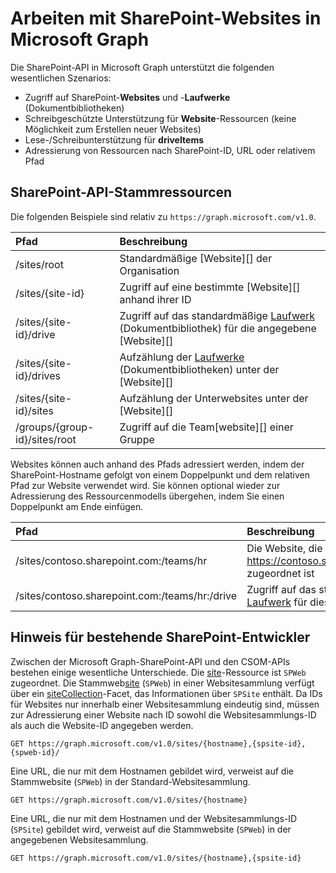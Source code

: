 # <a name="working-with-sharepoint-sites-in-microsoft-graph"></a>Arbeiten mit SharePoint-Websites in Microsoft Graph

Die SharePoint-API in Microsoft Graph unterstützt die folgenden wesentlichen Szenarios:

* Zugriff auf SharePoint-**Websites** und -**Laufwerke** (Dokumentbibliotheken)
* Schreibgeschützte Unterstützung für **Website**-Ressourcen (keine Möglichkeit zum Erstellen neuer Websites)
* Lese-/Schreibunterstützung für **driveItems**
* Adressierung von Ressourcen nach SharePoint-ID, URL oder relativem Pfad

## <a name="sharepoint-api-root-resources"></a>SharePoint-API-Stammressourcen

Die folgenden Beispiele sind relativ zu `https://graph.microsoft.com/v1.0`.

| Pfad                                   | Beschreibung
|:---------------------------------------|:------------------------------------
| /sites/root                            | Standardmäßige [Website][] der Organisation
| /sites/{site-id}                       | Zugriff auf eine bestimmte [Website][] anhand ihrer ID
| /sites/{site-id}/drive                 | Zugriff auf das standardmäßige [Laufwerk](drive.md) (Dokumentbibliothek) für die angegebene [Website][]
| /sites/{site-id}/drives                | Aufzählung der [Laufwerke](drive.md) (Dokumentbibliotheken) unter der [Website][]
| /sites/{site-id}/sites                 | Aufzählung der Unterwebsites unter der [Website][]
| /groups/{group-id}/sites/root          | Zugriff auf die Team[website][] einer Gruppe

Websites können auch anhand des Pfads adressiert werden, indem der SharePoint-Hostname gefolgt von einem Doppelpunkt und dem relativen Pfad zur Website verwendet wird. Sie können optional wieder zur Adressierung des Ressourcenmodells übergehen, indem Sie einen Doppelpunkt am Ende einfügen.

| Pfad                                           | Beschreibung
|:-----------------------------------------------|:-----------------------------------
| /sites/contoso.sharepoint.com:/teams/hr        | Die Website, die https://contoso.sharepoint.com/teams/hr zugeordnet ist
| /sites/contoso.sharepoint.com:/teams/hr:/drive | Zugriff auf das standardmäßige [Laufwerk](drive.md) für diese Website

## <a name="note-for-existing-sharepoint-developers"></a>Hinweis für bestehende SharePoint-Entwickler

Zwischen der Microsoft Graph-SharePoint-API und den CSOM-APIs bestehen einige wesentliche Unterschiede. Die [site][]-Ressource ist `SPWeb` zugeordnet. Die Stammweb[site][] (`SPWeb`) in einer Websitesammlung verfügt über ein [siteCollection](sitecollection.md)-Facet, das Informationen über `SPSite` enthält. Da IDs für Websites nur innerhalb einer Websitesammlung eindeutig sind, müssen zur Adressierung einer Website nach ID sowohl die Websitesammlungs-ID als auch die Website-ID angegeben werden.

```http
GET https://graph.microsoft.com/v1.0/sites/{hostname},{spsite-id},{spweb-id}/
```
Eine URL, die nur mit dem Hostnamen gebildet wird, verweist auf die Stammwebsite (`SPWeb`) in der Standard-Websitesammlung.

```http
GET https://graph.microsoft.com/v1.0/sites/{hostname}
```

Eine URL, die nur mit dem Hostnamen und der Websitesammlungs-ID (`SPSite`) gebildet wird, verweist auf die Stammwebsite (`SPWeb`) in der angegebenen Websitesammlung.

```http
GET https://graph.microsoft.com/v1.0/sites/{hostname},{spsite-id}
```

[site]: site.md
[drive]: drive.md
[siteCollection]: siteCollection.md

<!-- {
  "type": "#page.annotation",
  "description": "Getting started programming with the SharePoint API",
  "keywords": "getting started sharepoint rest api programming C# ios android rest http",
  "section": "documentation",
  "tocPath": "Getting Started",
  "tocIndex": -100
} -->
